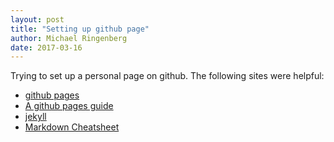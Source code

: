 ```yaml
---
layout: post
title: "Setting up github page"
author: Michael Ringenberg
date: 2017-03-16
---
```


Trying to set up a personal page on github.
The following sites were helpful:

* [github pages](https://pages.github.com/)
* [A github pages guide](http://jmcglone.com/guides/github-pages/)
* [jekyll](https://jekyllrb.com/)
* [Markdown Cheatsheet](https://github.com/adam-p/markdown-here/wiki/Markdown-Cheatsheet)
